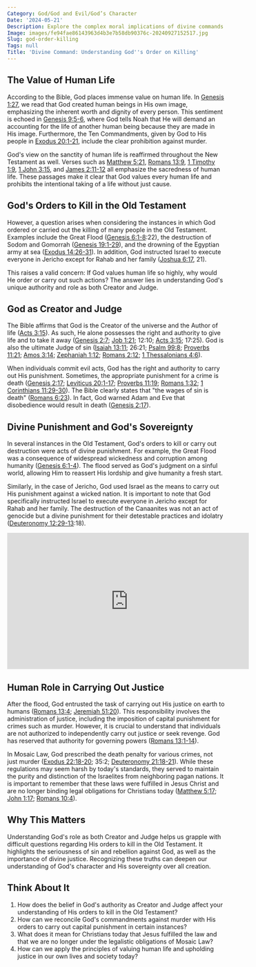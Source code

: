 ```yaml
---
Category: God/God and Evil/God’s Character
Date: '2024-05-21'
Description: Explore the complex moral implications of divine commands to kill in religious texts. Delve into the theological justifications and ethical dilemmas surrounding God-ordered killings.
Image: images/fe94fae86143963d4b3e7b58db90376c-20240927152517.jpg
Slug: god-order-killing
Tags: null
Title: 'Divine Command: Understanding God''s Order on Killing'
---
```


## The Value of Human Life

According to the Bible, God places immense value on human life. In [Genesis 1:27](https://www.bibleref.com/Genesis/1/Genesis-1-27.html), we read that God created human beings in His own image, emphasizing the inherent worth and dignity of every person. This sentiment is echoed in [Genesis 9:5-6](https://www.bibleref.com/Genesis/9/Genesis-9-5.html), where God tells Noah that He will demand an accounting for the life of another human being because they are made in His image. Furthermore, the Ten Commandments, given by God to His people in [Exodus 20:1-21](https://www.bibleref.com/Exodus/20/Exodus-20-1.html), include the clear prohibition against murder.

God's view on the sanctity of human life is reaffirmed throughout the New Testament as well. Verses such as [Matthew 5:21](https://www.bibleref.com/Matthew/5/Matthew-5-21.html), [Romans 13:9](https://www.bibleref.com/Romans/13/Romans-13-9.html), [1 Timothy 1:9](https://www.bibleref.com/1-Timothy/1/1-Timothy-1-9.html), [1 John 3:15](https://www.bibleref.com/1-John/3/1-John-3-15.html), and [James 2:11-12](https://www.bibleref.com/James/2/James-2-11.html) all emphasize the sacredness of human life. These passages make it clear that God values every human life and prohibits the intentional taking of a life without just cause.

## God's Orders to Kill in the Old Testament

However, a question arises when considering the instances in which God ordered or carried out the killing of many people in the Old Testament. Examples include the Great Flood ([Genesis 6:1-8](https://www.bibleref.com/Genesis/6/Genesis-6-1.html):22), the destruction of Sodom and Gomorrah ([Genesis 19:1-29](https://www.bibleref.com/Genesis/19/Genesis-19-1.html)), and the drowning of the Egyptian army at sea ([Exodus 14:26-31](https://www.bibleref.com/Exodus/14/Exodus-14-26.html)). In addition, God instructed Israel to execute everyone in Jericho except for Rahab and her family ([Joshua 6:17](https://www.bibleref.com/Joshua/6/Joshua-6-17.html), 21).

This raises a valid concern: If God values human life so highly, why would He order or carry out such actions? The answer lies in understanding God's unique authority and role as both Creator and Judge.

## God as Creator and Judge

The Bible affirms that God is the Creator of the universe and the Author of life ([Acts 3:15](https://www.bibleref.com/Acts/3/Acts-3-15.html)). As such, He alone possesses the right and authority to give life and to take it away ([Genesis 2:7](https://www.bibleref.com/Genesis/2/Genesis-2-7.html); [Job 1:21](https://www.bibleref.com/Job/1/Job-1-21.html); 12:10; [Acts 3:15](https://www.bibleref.com/Acts/3/Acts-3-15.html); 17:25). God is also the ultimate Judge of sin ([Isaiah 13:11](https://www.bibleref.com/Isaiah/13/Isaiah-13-11.html); 26:21; [Psalm 99:8](https://www.bibleref.com/Psalm/99/Psalm-99-8.html); [Proverbs 11:21](https://www.bibleref.com/Proverbs/11/Proverbs-11-21.html); [Amos 3:14](https://www.bibleref.com/Amos/3/Amos-3-14.html); [Zephaniah 1:12](https://www.bibleref.com/Zephaniah/1/Zephaniah-1-12.html); [Romans 2:12](https://www.bibleref.com/Romans/2/Romans-2-12.html); [1 Thessalonians 4:6](https://www.bibleref.com/1-Thessalonians/4/1-Thessalonians-4-6.html)).

When individuals commit evil acts, God has the right and authority to carry out His punishment. Sometimes, the appropriate punishment for a crime is death ([Genesis 2:17](https://www.bibleref.com/Genesis/2/Genesis-2-17.html); [Leviticus 20:1-17](https://www.bibleref.com/Leviticus/20/Leviticus-20-1.html); [Proverbs 11:19](https://www.bibleref.com/Proverbs/11/Proverbs-11-19.html); [Romans 1:32](https://www.bibleref.com/Romans/1/Romans-1-32.html); [1 Corinthians 11:29-30](https://www.bibleref.com/1-Corinthians/11/1-Corinthians-11-29.html)). The Bible clearly states that "the wages of sin is death" ([Romans 6:23](https://www.bibleref.com/Romans/6/Romans-6-23.html)). In fact, God warned Adam and Eve that disobedience would result in death ([Genesis 2:17](https://www.bibleref.com/Genesis/2/Genesis-2-17.html)).

## Divine Punishment and God's Sovereignty

In several instances in the Old Testament, God's orders to kill or carry out destruction were acts of divine punishment. For example, the Great Flood was a consequence of widespread wickedness and corruption among humanity ([Genesis 6:1-4](https://www.bibleref.com/Genesis/6/Genesis-6-1.html)). The flood served as God's judgment on a sinful world, allowing Him to reassert His lordship and give humanity a fresh start.

Similarly, in the case of Jericho, God used Israel as the means to carry out His punishment against a wicked nation. It is important to note that God specifically instructed Israel to execute everyone in Jericho except for Rahab and her family. The destruction of the Canaanites was not an act of genocide but a divine punishment for their detestable practices and idolatry ([Deuteronomy 12:29-13](https://www.bibleref.com/Deuteronomy/12/Deuteronomy-12-29.html):18).


<iframe width="560" height="315" src="https://www.youtube.com/embed/taYhbRm6pnU" frameborder="0" allow="autoplay; encrypted-media" allowfullscreen></iframe>


## Human Role in Carrying Out Justice

After the flood, God entrusted the task of carrying out His justice on earth to humans ([Romans 13:4](https://www.bibleref.com/Romans/13/Romans-13-4.html); [Jeremiah 51:20](https://www.bibleref.com/Jeremiah/51/Jeremiah-51-20.html)). This responsibility involves the administration of justice, including the imposition of capital punishment for crimes such as murder. However, it is crucial to understand that individuals are not authorized to independently carry out justice or seek revenge. God has reserved that authority for governing powers ([Romans 13:1-14](https://www.bibleref.com/Romans/13/Romans-13-1.html)).

In Mosaic Law, God prescribed the death penalty for various crimes, not just murder ([Exodus 22:18-20](https://www.bibleref.com/Exodus/22/Exodus-22-18.html); 35:2; [Deuteronomy 21:18-21](https://www.bibleref.com/Deuteronomy/21/Deuteronomy-21-18.html)). While these regulations may seem harsh by today's standards, they served to maintain the purity and distinction of the Israelites from neighboring pagan nations. It is important to remember that these laws were fulfilled in Jesus Christ and are no longer binding legal obligations for Christians today ([Matthew 5:17](https://www.bibleref.com/Matthew/5/Matthew-5-17.html); [John 1:17](https://www.bibleref.com/John/1/John-1-17.html); [Romans 10:4](https://www.bibleref.com/Romans/10/Romans-10-4.html)).

## Why This Matters

Understanding God's role as both Creator and Judge helps us grapple with difficult questions regarding His orders to kill in the Old Testament. It highlights the seriousness of sin and rebellion against God, as well as the importance of divine justice. Recognizing these truths can deepen our understanding of God's character and His sovereignty over all creation.

## Think About It

1. How does the belief in God's authority as Creator and Judge affect your understanding of His orders to kill in the Old Testament?
2. How can we reconcile God's commandments against murder with His orders to carry out capital punishment in certain instances?
3. What does it mean for Christians today that Jesus fulfilled the law and that we are no longer under the legalistic obligations of Mosaic Law?
4. How can we apply the principles of valuing human life and upholding justice in our own lives and society today?